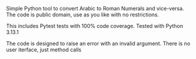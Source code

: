 Simple Python tool to convert Arabic to Roman Numerals and vice-versa. The code is public domain, use as you like with no restrictions.

This includes Pytest tests with 100% code coverage. Tested with Python 3.13.1

The code is designed to raise an error with an invalid argument. There is no user iterface, just method calls
